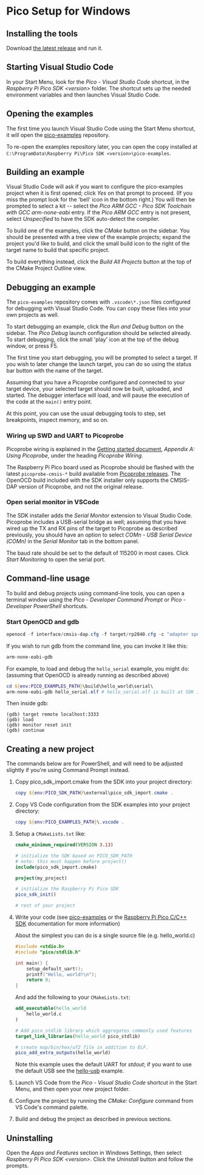# Pico Setup for Windows

## Installing the tools

Download [the latest release](https://github.com/raspberrypi/pico-setup-windows/releases/latest/download/pico-setup-windows-x64-standalone.exe) and run it.

## Starting Visual Studio Code

In your Start Menu, look for the _Pico - Visual Studio Code_ shortcut, in the _Raspberry Pi Pico SDK &lt;version&gt;_ folder. The shortcut sets up the needed environment variables and then launches Visual Studio Code.

## Opening the examples

The first time you launch Visual Studio Code using the Start Menu shortcut, it will open the [pico-examples](https://github.com/raspberrypi/pico-examples) repository.

To re-open the examples repository later, you can open the copy installed at `C:\ProgramData\Raspberry Pi\Pico SDK <version>\pico-examples`.

## Building an example

Visual Studio Code will ask if you want to configure the pico-examples project when it is first opened; click _Yes_ on that prompt to proceed. (If you miss the prompt look for the 'bell' icon in the bottom right.) You will then be prompted to select a kit -- select the _Pico ARM GCC - Pico SDK Toolchain with GCC arm-none-eabi_ entry. If the _Pico ARM GCC_ entry is not present, select _Unspecified_ to have the SDK auto-detect the compiler.

To build one of the examples, click the _CMake_ button on the sidebar. You should be presented with a tree view of the example projects; expand the project you'd like to build, and click the small build icon to the right of the target name to build that specific project.

To build everything instead, click the _Build All Projects_ button at the top of the CMake Project Outline view.

## Debugging an example

The `pico-examples` repository comes with `.vscode\*.json` files configured for debugging with Visual Studio Code. You can copy these files into your own projects as well.

To start debugging an example, click the _Run and Debug_ button on the sidebar. The _Pico Debug_ launch configuration should be selected already. To start debugging, click the small 'play' icon at the top of the debug window, or press F5.

The first time you start debugging, you will be prompted to select a target. If you wish to later change the launch target, you can do so using the status bar button with the name of the target.

Assuming that you have a Picoprobe configured and connected to your target device, your selected target should now be built, uploaded, and started. The debugger interface will load, and will pause the execution of the code at the `main()` entry point.

At this point, you can use the usual debugging tools to step, set breakpoints, inspect memory, and so on.

### Wiring up SWD and UART to Picoprobe

Picoprobe wiring is explained in the [Getting started document](https://datasheets.raspberrypi.com/pico/getting-started-with-pico.pdf), _Appendix A: Using Picoprobe_, under the heading _Picoprobe Wiring_.

The Raspberry Pi Pico board used as Picoprobe should be flashed with the latest `picoprobe-cmsis-*` build available from [Picoprobe releases](https://github.com/raspberrypi/picoprobe/releases). The OpenOCD build included with the SDK installer only supports the CMSIS-DAP version of Picoprobe, and not the original release.

### Open serial monitor in VSCode

The SDK installer adds the _Serial Monitor_ extension to Visual Studio Code. Picoprobe includes a USB-serial bridge as well; assuming that you have wired up the TX and RX pins of the target to Picoprobe as described previously, you should have an option to select _COMn - USB Serial Device (COMn)_ in the _Serial Monitor_ tab in the bottom panel.

The baud rate should be set to the default of 115200 in most cases. Click _Start Monitoring_ to open the serial port.

## Command-line usage

To build and debug projects using command-line tools, you can open a terminal window using the _Pico - Developer Command Prompt_ or _Pico - Developer PowerShell_ shortcuts.

### Start OpenOCD and gdb

```powershell
openocd -f interface/cmsis-dap.cfg -f target/rp2040.cfg -c "adapter speed 1000"
```

If you wish to run gdb from the command line, you can invoke it like this:

```powershell
arm-none-eabi-gdb
```

For example, to load and debug the `hello_serial` example, you might do: (assuming that OpenOCD is already running as described above)

```powershell
cd ${env:PICO_EXAMPLES_PATH}\build\hello_world\serial\
arm-none-eabi-gdb hello_serial.elf # hello_serial.elf is built at SDK install time by pico-setup.cmd
```

Then inside gdb:

```
(gdb) target remote localhost:3333
(gdb) load
(gdb) monitor reset init
(gdb) continue
```

## Creating a new project

The commands below are for PowerShell, and will need to be adjusted slightly if you're using Command Prompt instead.

1. Copy pico_sdk_import.cmake from the SDK into your project directory:
   ```powershell
   copy ${env:PICO_SDK_PATH}\external\pico_sdk_import.cmake .
   ```
1. Copy VS Code configuration from the SDK examples into your project directory:
   ```powershell
   copy ${env:PICO_EXAMPLES_PATH}\.vscode .
   ```
1. Setup a `CMakeLists.txt` like:

   ```cmake
   cmake_minimum_required(VERSION 3.13)

   # initialize the SDK based on PICO_SDK_PATH
   # note: this must happen before project()
   include(pico_sdk_import.cmake)

   project(my_project)

   # initialize the Raspberry Pi Pico SDK
   pico_sdk_init()

   # rest of your project

   ```
1. Write your code (see [pico-examples](https://github.com/raspberrypi/pico-examples) or the [Raspberry Pi Pico C/C++ SDK](https://rptl.io/pico-c-sdk) documentation for more information)

   About the simplest you can do is a single source file (e.g. hello_world.c)

   ```c
   #include <stdio.h>
   #include "pico/stdlib.h"

   int main() {
       setup_default_uart();
       printf("Hello, world!\n");
       return 0;
   }
   ```
   And add the following to your `CMakeLists.txt`:

   ```cmake
   add_executable(hello_world
       hello_world.c
   )

   # Add pico_stdlib library which aggregates commonly used features
   target_link_libraries(hello_world pico_stdlib)

   # create map/bin/hex/uf2 file in addition to ELF.
   pico_add_extra_outputs(hello_world)
   ```

   Note this example uses the default UART for _stdout_;
   if you want to use the default USB see the [hello-usb](https://github.com/raspberrypi/pico-examples/tree/master/hello_world/usb) example.


1. Launch VS Code from the _Pico - Visual Studio Code_ shortcut in the Start Menu, and then open your new project folder.

1. Configure the project by running the _CMake: Configure_ command from VS Code's command palette.

1. Build and debug the project as described in previous sections.

## Uninstalling

Open the _Apps and Features_ section in Windows Settings, then select _Raspberry Pi Pico SDK &lt;version&gt;_. Click the _Uninstall_ button and follow the prompts.
